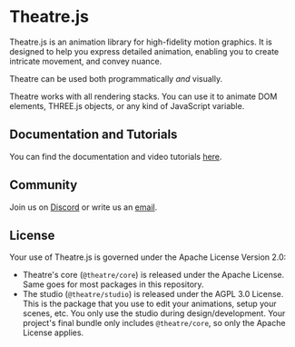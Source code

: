 # Theatre.js

Theatre.js is an animation library for high-fidelity motion graphics. It is designed to help you express detailed animation, enabling you to create intricate movement, and convey nuance.

Theatre can be used both programmatically _and_ visually.

Theatre works with all rendering stacks. You can use it to animate DOM elements, THREE.js objects, or any kind of JavaScript variable.

## Documentation and Tutorials

You can find the documentation and video tutorials [here](https://docs.theatrejs.com).

## Community

Join us on [Discord](https://discord.gg/bm9f8F9Y9N) or write us an [email](mailto:hello@theatrejs.com).

## License

Your use of Theatre.js is governed under the Apache License Version 2.0:

* Theatre's core (`@theatre/core`) is released under the Apache License. Same goes for most packages in this repository.
* The studio (`@theatre/studio`) is released under the AGPL 3.0 License. This is the package that you use to edit your animations, setup your scenes, etc. You only use the studio during design/development. Your project's final bundle only includes `@theatre/core`, so only the Apache License applies.